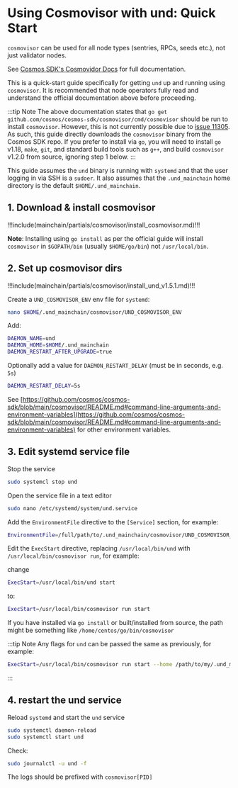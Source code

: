 # Using Cosmovisor with und: Quick Start

`cosmovisor` can be used for all node types (sentries, RPCs, seeds etc.), not just validator nodes.

See [Cosmos SDK's Cosmovidor Docs](https://docs.cosmos.network/v0.44/run-node/cosmovisor.html) for full documentation.

This is a quick-start guide specifically for getting `und` up and running using `cosmovisor`. It is
recommended that node operators fully read and understand the official documentation above before proceeding.

:::tip Note
The above documentation states that `go get github.com/cosmos/cosmos-sdk/cosmovisor/cmd/cosmovisor` should be run
to install `cosmovisor`. However, this is not currently possible due to [issue 11305](https://github.com/cosmos/cosmos-sdk/issues/11305).
As such, this guide directly downloads the `cosmovisor` binary from the Cosmos SDK repo. If you prefer to install via `go`,
you will need to install `go` v1.18, `make`, `git`, and standard build tools such as `g++`, and build `cosmovisor` v1.2.0 from source,
ignoring step 1 below.
:::

This guide assumes the `und` binary is running with `systemd` and that the user logging in via SSH is a `sudoer`. It also
assumes that the `.und_mainchain` home directory is the default `$HOME/.und_mainchain`.

## 1. Download & install cosmovisor

!!!include(mainchain/partials/cosmovisor/install_cosmovisor.md)!!!

**Note**: Installing using `go install` as per the official guide will install `cosmovisor` in `$GOPATH/bin` (usually
`$HOME/go/bin`) not `/usr/local/bin`.

## 2. Set up cosmovisor dirs

!!!include(mainchain/partials/cosmovisor/install_und_v1.5.1.md)!!!

Create a `UND_COSMOVISOR_ENV` env file for `systemd`:

```bash
nano $HOME/.und_mainchain/cosmovisor/UND_COSMOVISOR_ENV
```

Add:

```bash
DAEMON_NAME=und
DAEMON_HOME=$HOME/.und_mainchain
DAEMON_RESTART_AFTER_UPGRADE=true
```

Optionally add a value for `DAEMON_RESTART_DELAY` (must be in seconds, e.g. `5s`)

```bash
DAEMON_RESTART_DELAY=5s
```

See [https://github.com/cosmos/cosmos-sdk/blob/main/cosmovisor/README.md#command-line-arguments-and-environment-variables](https://github.com/cosmos/cosmos-sdk/blob/main/cosmovisor/README.md#command-line-arguments-and-environment-variables)
for other environment variables.

## 3. Edit systemd service file

Stop the service

```bash
sudo systemcl stop und
```

Open the service file in a text editor

```bash
sudo nano /etc/systemd/system/und.service
```

Add the `EnvironmentFile` directive to the `[Service]` section, for example:

```bash
EnvironmentFile=/full/path/to/.und_mainchain/cosmovisor/UND_COSMOVISOR_ENV
```

Edit the `ExecStart` directive, replacing `/usr/local/bin/und` with `/usr/local/bin/cosmovisor run`, for example:

change

```bash
ExecStart=/usr/local/bin/und start
```

to:

```bash
ExecStart=/usr/local/bin/cosmovisor run start
```

If you have installed via `go install` or built/installed from source, the path might be 
something like `/home/centos/go/bin/cosmovisor`

:::tip Note
Any flags for `und` can be passed the same as previously, for example:

```bash
ExecStart=/usr/local/bin/cosmovisor run start --home /path/to/my/.und_mainchain
```
:::

## 4. restart the und service

Reload `systemd` and start the `und` service

```bash
sudo systemctl daemon-reload
sudo systemctl start und
```

Check:

```bash
sudo journalctl -u und -f
```

The logs should be prefixed with `cosmovisor[PID]`
